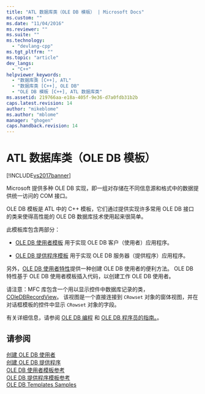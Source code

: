 ```yaml
---
title: "ATL 数据库类（OLE DB 模板） | Microsoft Docs"
ms.custom: ""
ms.date: "11/04/2016"
ms.reviewer: ""
ms.suite: ""
ms.technology: 
  - "devlang-cpp"
ms.tgt_pltfrm: ""
ms.topic: "article"
dev_langs: 
  - "C++"
helpviewer_keywords: 
  - "数据库类 [C++], ATL"
  - "数据库类 [C++], OLE DB"
  - "OLE DB 模板 [C++], ATL 数据库类"
ms.assetid: 219766aa-e18a-405f-9e36-d7a0fdb31b2b
caps.latest.revision: 14
author: "mikeblome"
ms.author: "mblome"
manager: "ghogen"
caps.handback.revision: 14
---
```

# ATL 数据库类（OLE DB 模板）
[!INCLUDE[vs2017banner](../assembler/inline/includes/vs2017banner.md)]

Microsoft 提供多种 OLE DB 实现，即一组对存储在不同信息源和格式中的数据提供统一访问的 COM 接口。  
  
 OLE DB 模板是 ATL 中的 C\+\+ 模板，它们通过提供实现许多常用 OLE DB 接口的类来使得高性能的 OLE DB 数据库技术使用起来很简单。  
  
 此模板库包含两部分：  
  
-   [OLE DB 使用者模板](../data/oledb/ole-db-consumer-templates-cpp.md) 用于实现 OLE DB 客户（使用者）应用程序。  
  
-   [OLE DB 提供程序模板](../data/oledb/ole-db-provider-templates-cpp.md) 用于实现 OLE DB 服务器（提供程序）应用程序。  
  
 另外，[OLE DB 使用者特性](../windows/ole-db-consumer-attributes.md)提供一种创建 OLE DB 使用者的便利方法。  OLE DB 特性基于 OLE DB 使用者模板插入代码，以创建工作 OLE DB 使用者。  
  
 请注意：MFC 库包含一个用以显示控件中数据库记录的类，[COleDBRecordView](../mfc/reference/coledbrecordview-class.md)。  该视图是一个直接连接到 `CRowset` 对象的窗体视图，并在对话框模板的控件中显示 `CRowset` 对象的字段。  
  
 有关详细信息，请参阅 [OLE DB 编程](../data/oledb/ole-db-programming.md) 和 [OLE DB 程序员的指南。](http://go.microsoft.com/fwlink/?LinkId=121548)。  
  
## 请参阅  
 [创建 OLE DB 使用者](../data/oledb/creating-an-ole-db-consumer.md)   
 [创建 OLE DB 提供程序](../data/oledb/creating-an-ole-db-provider.md)   
 [OLE DB 使用者模板参考](../data/oledb/ole-db-consumer-templates-reference.md)   
 [OLE DB 提供程序模板参考](../data/oledb/ole-db-provider-templates-reference.md)   
 [OLE DB Templates Samples](http://msdn.microsoft.com/zh-cn/08958863-0b5f-41ad-ae99-fca7440c553c)